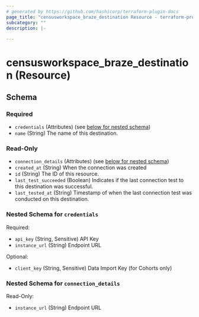 ```yaml
---
# generated by https://github.com/hashicorp/terraform-plugin-docs
page_title: "censusworkspace_braze_destination Resource - terraform-provider-censusworkspace"
subcategory: ""
description: |-
  
---
```


# censusworkspace_braze_destination (Resource)





<!-- schema generated by tfplugindocs -->
## Schema

### Required

- `credentials` (Attributes) (see [below for nested schema](#nestedatt--credentials))
- `name` (String) The name of this destination.

### Read-Only

- `connection_details` (Attributes) (see [below for nested schema](#nestedatt--connection_details))
- `created_at` (String) When the connection was created
- `id` (String) The ID of this resource.
- `last_test_succeeded` (Boolean) Indicates if the last connection test to this destination was successful.
- `last_tested_at` (String) Timestamp of when the last connection test was conducted on this destination.

<a id="nestedatt--credentials"></a>
### Nested Schema for `credentials`

Required:

- `api_key` (String, Sensitive) API Key
- `instance_url` (String) Endpoint URL

Optional:

- `client_key` (String, Sensitive) Data Import Key (for Cohorts only)


<a id="nestedatt--connection_details"></a>
### Nested Schema for `connection_details`

Read-Only:

- `instance_url` (String) Endpoint URL


